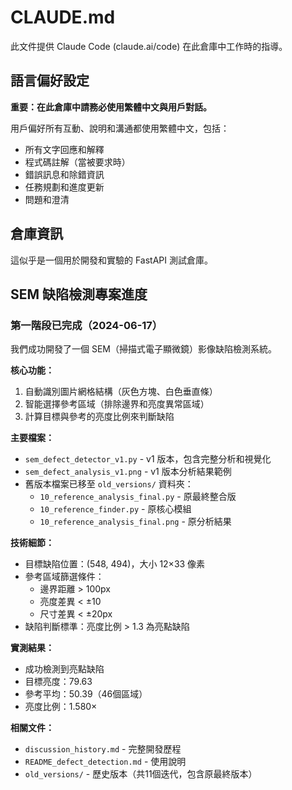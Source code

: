 # CLAUDE.md

此文件提供 Claude Code (claude.ai/code) 在此倉庫中工作時的指導。

## 語言偏好設定

**重要：在此倉庫中請務必使用繁體中文與用戶對話。**

用戶偏好所有互動、說明和溝通都使用繁體中文，包括：
- 所有文字回應和解釋
- 程式碼註解（當被要求時）
- 錯誤訊息和除錯資訊
- 任務規劃和進度更新
- 問題和澄清

## 倉庫資訊

這似乎是一個用於開發和實驗的 FastAPI 測試倉庫。

## SEM 缺陷檢測專案進度

### 第一階段已完成（2024-06-17）

我們成功開發了一個 SEM（掃描式電子顯微鏡）影像缺陷檢測系統。

**核心功能：**
1. 自動識別圖片網格結構（灰色方塊、白色垂直條）
2. 智能選擇參考區域（排除邊界和亮度異常區域）
3. 計算目標與參考的亮度比例來判斷缺陷

**主要檔案：**
- `sem_defect_detector_v1.py` - v1 版本，包含完整分析和視覺化
- `sem_defect_analysis_v1.png` - v1 版本分析結果範例
- 舊版本檔案已移至 `old_versions/` 資料夾：
  - `10_reference_analysis_final.py` - 原最終整合版
  - `10_reference_finder.py` - 原核心模組
  - `10_reference_analysis_final.png` - 原分析結果

**技術細節：**
- 目標缺陷位置：(548, 494)，大小 12×33 像素
- 參考區域篩選條件：
  - 邊界距離 > 100px
  - 亮度差異 < ±10
  - 尺寸差異 < ±20px
- 缺陷判斷標準：亮度比例 > 1.3 為亮點缺陷

**實測結果：**
- 成功檢測到亮點缺陷
- 目標亮度：79.63
- 參考平均：50.39（46個區域）
- 亮度比例：1.580×

**相關文件：**
- `discussion_history.md` - 完整開發歷程
- `README_defect_detection.md` - 使用說明
- `old_versions/` - 歷史版本（共11個迭代，包含原最終版本）